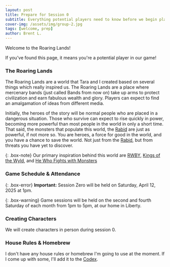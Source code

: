 ```yaml
---
layout: post
title: Prepare for Session 0
subtitle: Everything potential players need to know before we begin play!
cover-img: /assets/img/group-2.jpg
tags: [welcome, prep]
author: Brent L.
---
```


Welcome to the Roaring Lands!

If you've found this page, it means you're a potential player in our game!

### The Roaring Lands
The Roaring Lands are a world that Tara and I created based on several things which really inspired us. The Roaring Lands are a place where mercenary bands (just called Bands from now on) take up arms to protect civilization and earn fabulous wealth and glory. Players can expect to find an amalgamation of ideas from different media.

Initially, the heroes of the story will be normal people who are placed in a dangerous situation. Those who survive can expect to rise quickly in power, becoming more powerful than most people in the world in only a short time. That said, the monsters that populate this world, the [Rabid](/codex/the-rabid) are just as powerful, if not more so. You are heroes, a force for good in the world, and you have a chance to save the world. Not just from the [Rabid](/codex/the-rabid), but from threats you have yet to discover.

{: .box-note}
Our primary inspiration behind this world are [RWBY](https://en.wikipedia.org/wiki/RWBY), [Kings of the Wyld](https://en.wikipedia.org/wiki/Kings_of_the_Wyld), and [He Who Fights with Monsters](https://hewhofightswithmonsters.com/)

### Game Schedule & Attendance

{: .box-error}
**Important:** Session Zero will be held on Saturday, April 12, 2025 at 1pm.

{: .box-warning}
Game sessions will be held on the second and fourth Saturday of each month from 1pm to 5pm, at our home in Liberty.



### Creating Characters
We will create characters in person during session 0.

### House Rules & Homebrew
I don't have any house rules or homebrew I'm going to use at the moment. If I come up with some, I'll add it to the [Codex](/codex).